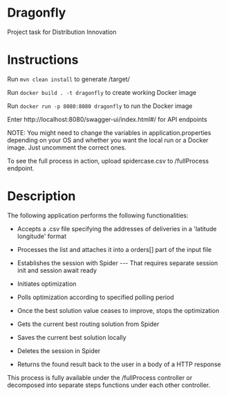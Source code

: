 # Dragonfly
Project task for Distribution Innovation

# Instructions

Run `mvn clean install` to generate /target/ 

Run `docker build . -t dragonfly` to create working Docker image

Run `docker run -p 8080:8080 dragonfly` to run the Docker image

Enter http://localhost:8080/swagger-ui/index.html#/ for API endpoints

NOTE: You might need to change the variables in application.properties depending on your OS and whether you want the local run or a Docker image. Just uncomment the correct ones.

To see the full process in action, upload spidercase.csv to /fullProcess endpoint.


# Description

The following application performs the following functionalities:

- Accepts a .csv file specifying the addresses of deliveries in a 'latitude longitude' format

- Processes the list and attaches it into a orders[] part of the input file

- Establishes the session with Spider
--- That requires separate session init and session await ready

- Initiates optimization 

- Polls optimization according to specified polling period

- Once the best solution value ceases to improve, stops the optimization

- Gets the current best routing solution from Spider

- Saves the current best solution locally

- Deletes the session in Spider

- Returns the found result back to the user in a body of a HTTP response


This process is fully available under the /fullProcess controller or decomposed into separate steps functions under each other controller.
